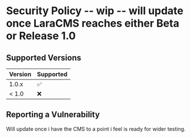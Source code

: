 # Security Policy -- wip -- will update once LaraCMS reaches either Beta or Release 1.0

## Supported Versions

| Version | Supported          |
| ------- | ------------------ |
| 1.0.x   | :white_check_mark: |
| < 1.0   | :x:                |

## Reporting a Vulnerability

Will update once i have the CMS to a point i feel is ready for wider testing.
